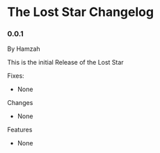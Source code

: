 # The Lost Star Changelog
### 0.0.1

By Hamzah

This is the initial Release of the Lost Star

Fixes:
- None

Changes
- None

Features
- None